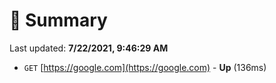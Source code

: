 # 📖 Summary
Last updated: **7/22/2021, 9:46:29 AM**

- `GET` [https://google.com](https://google.com) - **Up** (136ms)
